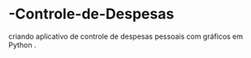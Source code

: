 # -Controle-de-Despesas
criando aplicativo de controle de despesas pessoais com gráficos em Python .
